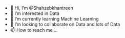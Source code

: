 - 👋 Hi, I’m @Shahzebkhantreen
- 👀 I’m interested in Data
- 🌱 I’m currently learning Machine Learning
- 💞️ I’m looking to collaborate on Data and lots of Data
- 📫 How to reach me ...

<!---
Shahzebkhantreen/Shahzebkhantreen is a ✨ special ✨ repository because its `README.md` (this file) appears on your GitHub profile.
You can click the Preview link to take a look at your changes.
--->
